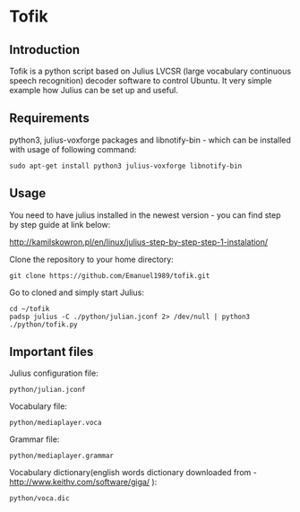 Tofik
=====

Introduction
------------

Tofik is a python script based on Julius LVCSR (large vocabulary continuous speech recognition) decoder software to control Ubuntu. It very simple example how Julius can be set up and useful.

Requirements
------------

python3, julius-voxforge packages and libnotify-bin - which can be installed with usage of following command:
    
    sudo apt-get install python3 julius-voxforge libnotify-bin
    
Usage
-----

You need to have julius installed in the newest version - you can find step by step guide at link below:

http://kamilskowron.pl/en/linux/julius-step-by-step-step-1-instalation/

Clone the repository to your home directory:
    
    git clone https://github.com/Emanuel1989/tofik.git
    
Go to cloned and simply start Julius:

    cd ~/tofik
    padsp julius -C ./python/julian.jconf 2> /dev/null | python3 ./python/tofik.py

Important files
---------------

Julius configuration file:
  
    python/julian.jconf
    
Vocabulary file:
  
    python/mediaplayer.voca
    
Grammar file:

    python/mediaplayer.grammar
    
Vocabulary dictionary(english words dictionary downloaded from - http://www.keithv.com/software/giga/ ):

    python/voca.dic
